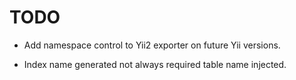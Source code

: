 TODO
====

*   Add namespace control to Yii2 exporter on future Yii versions.

*   Index name generated not always required table name injected.
